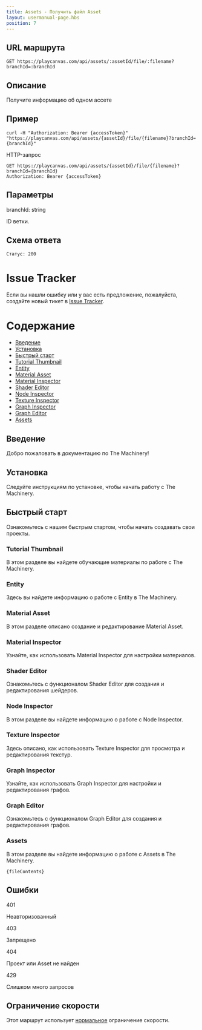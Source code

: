 ```yaml
---
title: Assets - Получить файл Asset
layout: usermanual-page.hbs
position: 7
---
```


## URL маршрута

```none
GET https://playcanvas.com/api/assets/:assetId/file/:filename?branchId=:branchId
```

## Описание

Получите информацию об одном ассете

## Пример

```none
curl -H "Authorization: Bearer {accessToken}" "https://playcanvas.com/api/assets/{assetId}/file/{filename}?branchId={branchId}"
```

HTTP-запрос

```text
GET https://playcanvas.com/api/assets/{assetId}/file/{filename}?branchId={branchId}
Authorization: Bearer {accessToken}
```

## Параметры

<div class="params">
<div class="parameter"><span class="param">branchId: string</span><p>ID ветки.</p></div>
</div>

## Схема ответа

```none
Статус: 200
```

# Issue Tracker

Если вы нашли ошибку или у вас есть предложение, пожалуйста, создайте новый тикет в [Issue Tracker](https://github.com/OurMachinery/themachinery-public/issues).

# Содержание

- [Введение](#introduction)
- [Установка](#installation)
- [Быстрый старт](#quick-start)
- [Tutorial Thumbnail](#tutorial-thumbnail)
- [Entity](#entity)
- [Material Asset](#material-asset)
- [Material Inspector](#material-inspector)
- [Shader Editor](#shader-editor)
- [Node Inspector](#node-inspector)
- [Texture Inspector](#texture-inspector)
- [Graph Inspector](#graph-inspector)
- [Graph Editor](#graph-editor)
- [Assets](#assets)

## Введение

Добро пожаловать в документацию по The Machinery!

## Установка

Следуйте инструкциям по установке, чтобы начать работу с The Machinery.

## Быстрый старт

Ознакомьтесь с нашим быстрым стартом, чтобы начать создавать свои проекты.

### Tutorial Thumbnail

В этом разделе вы найдете обучающие материалы по работе с The Machinery.

### Entity

Здесь вы найдете информацию о работе с Entity в The Machinery.

### Material Asset

В этом разделе описано создание и редактирование Material Asset.

### Material Inspector

Узнайте, как использовать Material Inspector для настройки материалов.

### Shader Editor

Ознакомьтесь с функционалом Shader Editor для создания и редактирования шейдеров.

### Node Inspector

В этом разделе вы найдете информацию о работе с Node Inspector.

### Texture Inspector

Здесь описано, как использовать Texture Inspector для просмотра и редактирования текстур.

### Graph Inspector

Узнайте, как использовать Graph Inspector для настройки и редактирования графов.

### Graph Editor

Ознакомьтесь с функционалом Graph Editor для создания и редактирования графов.

### Assets

В этом разделе вы найдете информацию о работе с Assets в The Machinery.

```none
{fileContents}
```

## Ошибки

<div class="params">
<div class="parameter"><span class="param">401</span><p>Неавторизованный</p></div>
<div class="parameter"><span class="param">403</span><p>Запрещено</p></div>
<div class="parameter"><span class="param">404</span><p>Проект или Asset не найден</p></div>
<div class="parameter"><span class="param">429</span><p>Слишком много запросов</p></div>
</div>

## Ограничение скорости

Этот маршрут использует [нормальное][1] ограничение скорости.

[1]: /user-manual/api#rate-limiting

